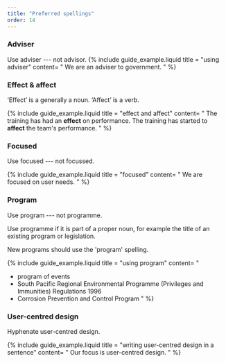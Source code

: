 ```yaml
---
title: "Preferred spellings"
order: 14
---
```


### Adviser

Use adviser --- not advisor.
{% include guide_example.liquid
  title = "using adviser"
  content= "
We are an adviser to government.
"
%}

### Effect & affect

‘Effect’ is a generally a noun. ‘Affect’ is a verb.

{% include guide_example.liquid
  title = "effect and affect"
  content= "
The training has had an **effect** on performance. The training has started to **affect** the team's performance.
"
%}

### Focused

Use focused --- not focussed.

{% include guide_example.liquid
  title = "focused"
  content= "
We are focused on user needs.
"
%}

### Program

Use program --- not programme.

Use programme if it is part of a proper noun, for example the title of an existing program or legislation.

New programs should use the 'program' spelling.

{% include guide_example.liquid
  title = "using program"
  content= "
- program of events
- South Pacific Regional Environmental Programme (Privileges and Immunities) Regulations 1996
- Corrosion Prevention and Control Program
"
%}

### User-centred design

Hyphenate user-centred design.

{% include guide_example.liquid
  title = "writing user-centred design in a sentence"
  content= "
Our focus is user-centred design.
"
%}
